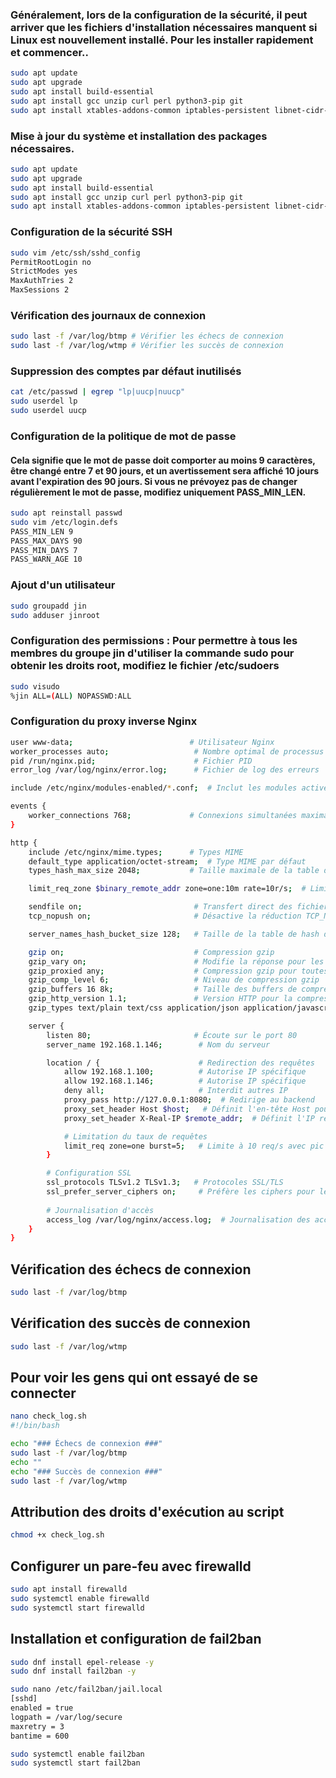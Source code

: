 ### Généralement, lors de la configuration de la sécurité, il peut arriver que les fichiers d'installation nécessaires manquent si Linux est nouvellement installé. Pour les installer rapidement et commencer..
```bash
sudo apt update
sudo apt upgrade
sudo apt install build-essential
sudo apt install gcc unzip curl perl python3-pip git
sudo apt install xtables-addons-common iptables-persistent libnet-cidr-lite-perl libtext-csv-perl
```

### Mise à jour du système et installation des packages nécessaires.
```bash
sudo apt update
sudo apt upgrade
sudo apt install build-essential
sudo apt install gcc unzip curl perl python3-pip git
sudo apt install xtables-addons-common iptables-persistent libnet-cidr-lite-perl libtext-csv-perl
```

### Configuration de la sécurité SSH
```bash
sudo vim /etc/ssh/sshd_config
PermitRootLogin no
StrictModes yes
MaxAuthTries 2
MaxSessions 2
```

### Vérification des journaux de connexion
```bash
sudo last -f /var/log/btmp # Vérifier les échecs de connexion
sudo last -f /var/log/wtmp # Vérifier les succès de connexion
```

### Suppression des comptes par défaut inutilisés
```bash
cat /etc/passwd | egrep "lp|uucp|nuucp"
sudo userdel lp
sudo userdel uucp
```

### Configuration de la politique de mot de passe
#### Cela signifie que le mot de passe doit comporter au moins 9 caractères, être changé entre 7 et 90 jours, et un avertissement sera affiché 10 jours avant l'expiration des 90 jours. Si vous ne prévoyez pas de changer régulièrement le mot de passe, modifiez uniquement PASS_MIN_LEN.
```bash
sudo apt reinstall passwd
sudo vim /etc/login.defs
PASS_MIN_LEN 9
PASS_MAX_DAYS 90
PASS_MIN_DAYS 7
PASS_WARN_AGE 10
```

### Ajout d'un utilisateur
```bash
sudo groupadd jin
sudo adduser jinroot
```

### Configuration des permissions : Pour permettre à tous les membres du groupe jin d'utiliser la commande sudo pour obtenir les droits root, modifiez le fichier /etc/sudoers
```bash
sudo visudo
%jin ALL=(ALL) NOPASSWD:ALL
```

### Configuration du proxy inverse Nginx
```bash
user www-data;                          # Utilisateur Nginx
worker_processes auto;                   # Nombre optimal de processus
pid /run/nginx.pid;                      # Fichier PID
error_log /var/log/nginx/error.log;      # Fichier de log des erreurs

include /etc/nginx/modules-enabled/*.conf;  # Inclut les modules activés

events {
    worker_connections 768;             # Connexions simultanées maximales
}

http {
    include /etc/nginx/mime.types;      # Types MIME
    default_type application/octet-stream;  # Type MIME par défaut
    types_hash_max_size 2048;           # Taille maximale de la table de hash des types MIME

    limit_req_zone $binary_remote_addr zone=one:10m rate=10r/s;  # Limitation des requêtes réseau

    sendfile on;                         # Transfert direct des fichiers
    tcp_nopush on;                       # Désactive la réduction TCP_NOPUSH

    server_names_hash_bucket_size 128;   # Taille de la table de hash des noms de serveur

    gzip on;                             # Compression gzip
    gzip_vary on;                        # Modifie la réponse pour les clients qui acceptent gzip
    gzip_proxied any;                    # Compression gzip pour toutes les proxys
    gzip_comp_level 6;                   # Niveau de compression gzip
    gzip_buffers 16 8k;                  # Taille des buffers de compression
    gzip_http_version 1.1;               # Version HTTP pour la compression
    gzip_types text/plain text/css application/json application/javascript text/xml application/xml application/xml+rss text/javascript;

    server {
        listen 80;                       # Écoute sur le port 80
        server_name 192.168.1.146;        # Nom du serveur

        location / {                      # Redirection des requêtes
            allow 192.168.1.100;          # Autorise IP spécifique
            allow 192.168.1.146;          # Autorise IP spécifique
            deny all;                     # Interdit autres IP
            proxy_pass http://127.0.0.1:8080;  # Redirige au backend
            proxy_set_header Host $host;   # Définit l'en-tête Host pour le proxy
            proxy_set_header X-Real-IP $remote_addr;  # Définit l'IP réelle du client

            # Limitation du taux de requêtes
            limit_req zone=one burst=5;   # Limite à 10 req/s avec pic de 5
        }

        # Configuration SSL
        ssl_protocols TLSv1.2 TLSv1.3;   # Protocoles SSL/TLS
        ssl_prefer_server_ciphers on;     # Préfère les ciphers pour le serveur SSL
        
        # Journalisation d'accès
        access_log /var/log/nginx/access.log;  # Journalisation des accès
    }
}

```

## Vérification des échecs de connexion
```bash
sudo last -f /var/log/btmp 
```

## Vérification des succès de connexion
```bash
sudo last -f /var/log/wtmp 
```

## Pour voir les gens qui ont essayé de se connecter
```bash
nano check_log.sh
#!/bin/bash

echo "### Échecs de connexion ###"
sudo last -f /var/log/btmp
echo ""
echo "### Succès de connexion ###"
sudo last -f /var/log/wtmp
```

## Attribution des droits d'exécution au script
```bash
chmod +x check_log.sh
```

## Configurer un pare-feu avec firewalld
```bash
sudo apt install firewalld
sudo systemctl enable firewalld
sudo systemctl start firewalld
```

## Installation et configuration de fail2ban
```bash
sudo dnf install epel-release -y
sudo dnf install fail2ban -y
```
```bash
sudo nano /etc/fail2ban/jail.local
[sshd]
enabled = true
logpath = /var/log/secure
maxretry = 3
bantime = 600
```
```bash
sudo systemctl enable fail2ban
sudo systemctl start fail2ban
```

